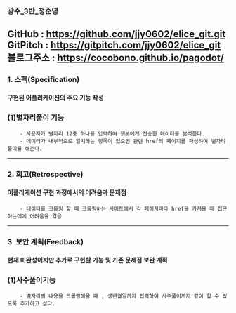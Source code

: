
### 광주_3반_정준영
GitHub : https://github.com/jjy0602/elice_git.git<br>
GitPitch : https://gitpitch.com/jjy0602/elice_git
블로그주소 : https://cocobono.github.io/pagodot/
---
### 1. 스펙(Specification)

<h4>구현된 어플리케이션의 주요 기능 작성</h4>

### (1)별자리풀이 기능
        - 사용자가 별자리 12중 하나를 입력하여 챗봇에게 전송한 데이터를 분석한다.
        - 데이터가 내부적으로 일치하는 항목이 있으면 관련 href의 페이지를 파싱하여 별자리 풀이를 해준다.
---
### 2. 회고(Retrospective)

<h4>어플리케이션 구현 과정에서의 어려움과 문제점</h4>
        
        - 데이터를 크롤링 할 때 크롤링하는 사이트에서 각 페이지마다 href을 가져올 때 접근하는데에 어려움을 겪음  
---
### 3. 보안 계획(Feedback)

<h4>현재 미완성이지만 추가로 구현할 기능 및 기존 문제점 보완 계획</h4>

### (1)사주풀이기능
        - 별자리별 내용을 크롤링해올 때 , 생년월일까지 입력하여 사주풀이까지 같이 할 수 있도록 추가하고 싶다.
